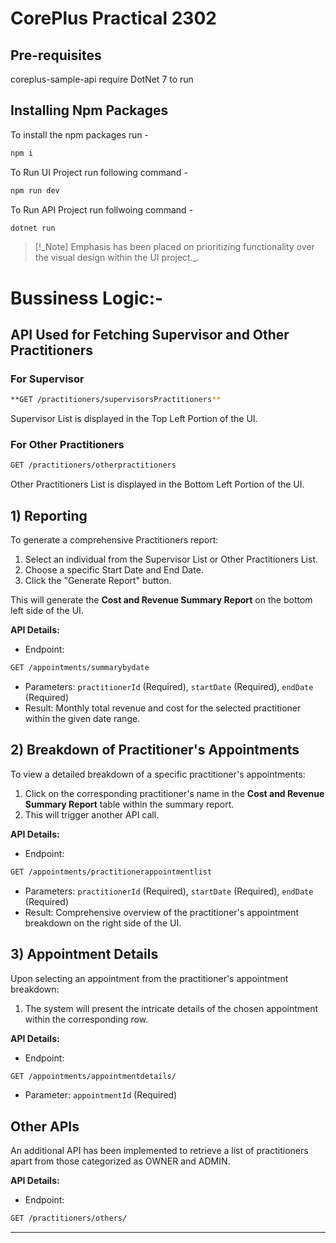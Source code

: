 # CorePlus Practical 2302

## Pre-requisites

coreplus-sample-api require DotNet 7 to run

## Installing Npm Packages

To install the npm packages run -

```bash
npm i
```

To Run UI Project run following command -

```bash
npm run dev
```

To Run API Project run follwoing command -

```bash
dotnet run
```

> [!_Note]
> Emphasis has been placed on prioritizing functionality over the visual design within the UI project.\_.

# Bussiness Logic:-

## API Used for Fetching Supervisor and Other Practitioners

### For Supervisor

```bash
**GET /practitioners/supervisorsPractitioners**
```

Supervisor List is displayed in the Top Left Portion of the UI.

### For Other Practitioners

```bash
GET /practitioners/otherpractitioners
```

Other Practitioners List is displayed in the Bottom Left Portion of the UI.

## 1) Reporting

To generate a comprehensive Practitioners report:

1. Select an individual from the Supervisor List or Other Practitioners List.
2. Choose a specific Start Date and End Date.
3. Click the "Generate Report" button.

This will generate the **Cost and Revenue Summary Report** on the bottom left side of the UI.

**API Details:**

- Endpoint:

```bash
GET /appointments/summarybydate
```

- Parameters: `practitionerId` (Required), `startDate` (Required), `endDate` (Required)
- Result: Monthly total revenue and cost for the selected practitioner within the given date range.

## 2) Breakdown of Practitioner's Appointments

To view a detailed breakdown of a specific practitioner's appointments:

1. Click on the corresponding practitioner's name in the **Cost and Revenue Summary Report** table within the summary report.
2. This will trigger another API call.

**API Details:**

- Endpoint:

```bash
GET /appointments/practitionerappointmentlist
```

- Parameters: `practitionerId` (Required), `startDate` (Required), `endDate` (Required)
- Result: Comprehensive overview of the practitioner's appointment breakdown on the right side of the UI.

## 3) Appointment Details

Upon selecting an appointment from the practitioner's appointment breakdown:

1. The system will present the intricate details of the chosen appointment within the corresponding row.

**API Details:**

- Endpoint:

```bash
GET /appointments/appointmentdetails/
```

- Parameter: `appointmentId` (Required)

## Other APIs

An additional API has been implemented to retrieve a list of practitioners apart from those categorized as OWNER and ADMIN.

**API Details:**

- Endpoint:

```bash
GET /practitioners/others/
```

---

```

```
